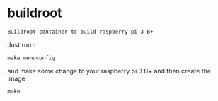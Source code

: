 # buildroot
```Buildroot container to build raspberry pi 3 B+```

Just run :
```
make menuconfig
```
and make some change to your raspberry pi 3 B+ and then create the image :

```
make
```


